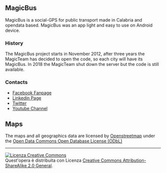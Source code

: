 ## MagicBus

MagicBus is a social-GPS for public transport made in Calabria and opendata based. MagicBus was an app light and easy to use on Android device.

### History
The MagicBus project starts in November 2012, after three years the MagicTeam has decided to open the code, so each city will have its MagicBus.
In 2018 the MagicTeam shut down the server but the code is still available.

### Contacts
* [Facebook Fanpage](https://www.facebook.com/MagicBusApp/)
* [Linkedin Page](https://it.linkedin.com/company/magicbusapp-it?)
* [Twitter](https://twitter.com/MagicBusApp)
* [Youtube Channel](https://www.youtube.com/channel/UCDVF9WhQjDFmQqE650MFjnw)



Maps
--------------
The maps and all geographics data are licensed by [Openstreetmap](https://openstreetmap.org) under the [Open Data Commons Open Database License (ODbL)](https://opendatacommons.org/licenses/odbl/)


--------------

<a rel="license" href="https://creativecommons.org/licenses/by-sa/2.0/"><img alt="Licenza Creative Commons" style="border-width:0" src="https://i.creativecommons.org/l/by-sa/2.0/88x31.png" /></a><br />Quest'opera è distribuita con Licenza <a rel="license" href="http://creativecommons.org/licenses/by-sa/2.0/">Creative Commons Attribution-ShareAlike 2.0 General</a>.